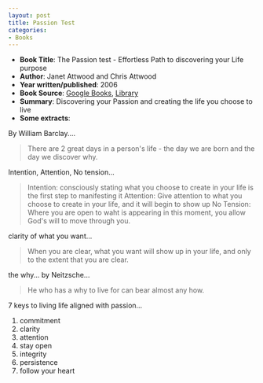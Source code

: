 ```yaml
---
layout: post
title: Passion Test
categories:
- Books
---
```


- **Book Title**: The Passion test - Effortless Path to discovering your Life purpose
- **Author**: Janet Attwood and Chris Attwood
- **Year written/published**: 2006
- **Book Source**: [Google Books](http://books.google.com/books?id=e3wkZZPJWEQC&dq=passion+test+attwood&cd=1), [Library](http://catalogue.nlb.gov.sg/cgi-bin/cw_cgi?fullRecord+28641+3002+13071088+1+0)
- **Summary**: Discovering your Passion and creating the life you choose to live
- **Some extracts**:

By William Barclay....

> There are 2 great days in a person's life - the day we are born and the day we discover why.

Intention, Attention, No tension...

> Intention: consciously stating what you choose to create in your life is the first step to manifesting it Attention: Give attention to what you choose to create in your life, and it will begin to show up No Tension: Where you are open to waht is appearing in this moment, you allow God's will to move through you.

clarity of what you want...

> When you are clear, what you want will show up in your life, and only to the extent that you are clear.

the why... by Neitzsche...

> He who has a why to live for can bear almost any how.

7 keys to living life aligned with passion...

1. commitment
2. clarity
3. attention
4. stay open
5. integrity
6. persistence
7. follow your heart
